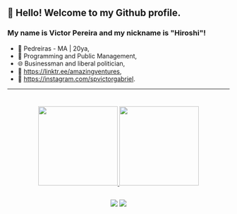 ## 👋 Hello! Welcome to my Github profile.
### My name is Victor Pereira and my nickname is "Hiroshi"!

- 🌃 Pedreiras - MA | 20ya,
- 📖 Programming and Public Management,
- 🌐 Businessman and liberal politician,
- 💼 https://linktr.ee/amazingventures,
- 📸 https://instagram.com/spvictorgabriel.
  
---
#
<div align="center">
  <a href="https://github.com/vshiroshi">
  <img height="180em" src="https://github-readme-stats.vercel.app/api?username=vshiroshi&show_icons=true&theme=dark&include_all_commits=true&count_private=true"/>
  <img height="180em" src="https://github-readme-stats.vercel.app/api/top-langs/?username=vshiroshi&layout=compact&langs_count=7&theme=dark"/>
</div>
 
  ##
 
<div align="center">
 <a href="https://www.youtube.com/channel/UCiYRkWmxhurXGkjFJuT5l0Q" target="_blank"><img src="https://img.shields.io/badge/YouTube-FF0000?style=for-the-badge&logo=youtube&logoColor=white" target="_blank"></a>
 <a href="https://discord.gg/2YKn78zC25" target="_blank"><img src="https://img.shields.io/badge/Discord-7289DA?style=for-the-badge&logo=discord&logoColor=white" target="_blank"></a>  
</div>

  
<!---
vshiroshi/vshiroshi is a ✨ special ✨ repository because its `README.md` (this file) appears on your GitHub profile.
You can click the Preview link to take a look at your changes.
--->
